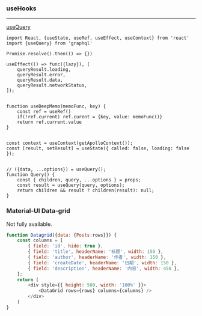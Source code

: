 ### useHooks

--- 
[useQuery](https://github.com/apollographql/apollo-client/blob/master/src/react/hooks/utils/useBaseQuery.ts)

```text
import React, {useState, useRef, useEffect, useContext} from 'react'
import {useQuery} from 'graphql'

Promise.resolve().then(() => {})

useEffect(() => func({lazy}), [
	queryResult.loading,
	queryResult.error,
	queryResult.data,
	queryResult.networkStatus,
]);


function useDeepMemo(memoFunc, key) {
	const ref = useRef()
	if(!ref.current) ref.curent = {key, value: memoFunc()}
	return ref.current.value
}


const context = useContext(getApolloContext());
const [result, setResult] = useState({ called: false, loading: false });


// ({data, ...options}) = useQuery();
function Query() {
	const { children, query, ...options } = props;
	const result = useQuery(query, options);
	return children && result ? children(result): null;
}
```

### Material-UI Data-grid

Not fully available.

```javascript
function Datagrid({data: {Posts:rows}}) {
	const columns = [
		{ field: 'id', hide: true },
		{ field: 'title', headerName: '标题', width: 150 },
		{ field: 'author', headerName: '作者', width: 150 },
		{ field: 'createDate', headerName: '日期', width: 150 },
		{ field: 'description', headerName: '内容', width: 450 },
	];
	return (
		<div style={{ height: 500, width: '100%' }}>
			<DataGrid rows={rows} columns={columns} />
		</div>
	)
}
```
